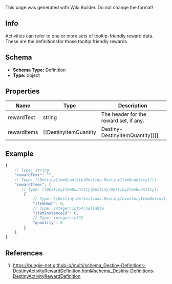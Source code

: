 <span class="wiki-builder">This page was generated with Wiki Builder. Do not change the format!</span>

## Info
Activities can refer to one or more sets of tooltip-friendly reward data.  These are the definitionsfor those tooltip friendly rewards.

## Schema
* **Schema Type:** Definition
* **Type:** object

## Properties
Name | Type | Description
---- | ---- | -----------
rewardText | string | The header for the reward set, if any.
rewardItems | [[DestinyItemQuantity|Destiny-DestinyItemQuantity]][] | The &quot;Items provided&quot; in the reward.  This is almost always a pointer to a DestinyInventoryItemDefintionfor an item that you can't actually earn in-game, but that has name/description/icon information forthe vague concept of the rewards you will receive.  This is because the actual reward generation isnon-deterministic and extremely complicated, so the best the game can do is tell you what you'll getin vague terms.  And so too shall we. Interesting trivia: you actually *do* earn these items when you complete the activity.  They go into a single-slotbucket on your profile, which is how you see the pop-ups of these rewards when you complete an activity that matchthese &quot;dummy&quot; items.  You can even see them if you look at the last one you earned in yourprofile-level inventory through the BNet API!  Who said reading documentation is a waste of time?

## Example
```javascript
{
    // Type: string
    "rewardText": "",
    // Type: [[DestinyItemQuantity|Destiny-DestinyItemQuantity]][]
    "rewardItems": [
       // Type: [[DestinyItemQuantity|Destiny-DestinyItemQuantity]]
        {
            // Type: [[Destiny.Definitions.DestinyInventoryItemDefinition|Destiny-Definitions-DestinyInventoryItemDefinition]]:integer:uint32
            "itemHash": 0,
            // Type: integer:int64:nullable
            "itemInstanceId": 0,
            // Type: integer:int32
            "quantity": 0
        }
    ]
}

```

## References
1. https://bungie-net.github.io/multi/schema_Destiny-Definitions-DestinyActivityRewardDefinition.html#schema_Destiny-Definitions-DestinyActivityRewardDefinition
